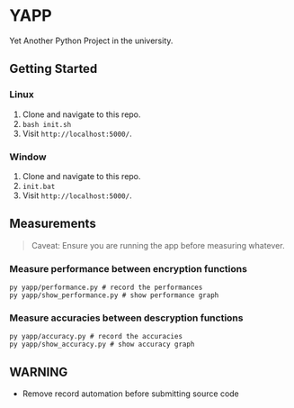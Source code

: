 # YAPP

Yet Another Python Project in the university.

## Getting Started

### Linux

1. Clone and navigate to this repo.
2. `bash init.sh`
3. Visit `http://localhost:5000/`.

### Window

1. Clone and navigate to this repo.
2. `init.bat`
3. Visit `http://localhost:5000/`.

## Measurements

> Caveat: Ensure you are running the app before measuring whatever.

### Measure performance between encryption functions

```shell
py yapp/performance.py # record the performances
py yapp/show_performance.py # show performance graph
```

### Measure accuracies between descryption functions

```shell
py yapp/accuracy.py # record the accuracies
py yapp/show_accuracy.py # show accuracy graph
```

## WARNING
* Remove record automation before submitting source code

